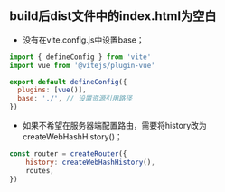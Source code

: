 ## build后dist文件中的index.html为空白

- 没有在vite.config.js中设置base；
```js
import { defineConfig } from 'vite'
import vue from '@vitejs/plugin-vue'

export default defineConfig({
  plugins: [vue()],
  base: './', // 设置资源引用路径
})
```

- 如果不希望在服务器端配置路由，需要将history改为createWebHashHistory()；
```js
const router = createRouter({
    history: createWebHashHistory(),
    routes,
})
```